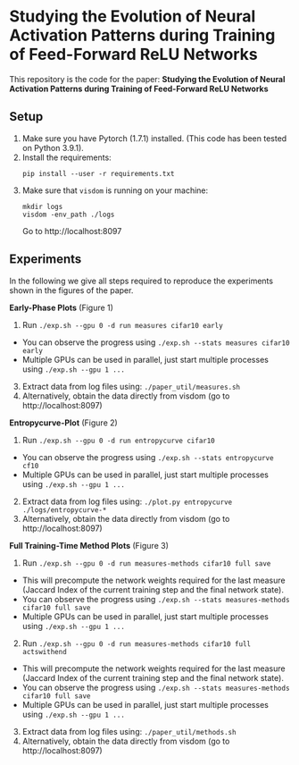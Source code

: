 # Studying the Evolution of Neural Activation Patterns during Training of Feed-Forward ReLU Networks
This repository is the code for the paper: **Studying the Evolution of Neural Activation Patterns during Training of Feed-Forward ReLU Networks**



Setup
-----
1. Make sure you have Pytorch (1.7.1) installed. (This code has been tested on Python 3.9.1).
2. Install the requirements:
    ```
    pip install --user -r requirements.txt
    ```
3. Make sure that `visdom` is running on your machine:
    ```
    mkdir logs
    visdom -env_path ./logs
    ```
    Go to http://localhost:8097


Experiments
-----------
In the following we give all steps required to reproduce the experiments shown in the figures of the paper.

**Early-Phase Plots** (Figure 1)
1. Run `./exp.sh --gpu 0 -d run measures cifar10 early`
  - You can observe the progress using `./exp.sh --stats measures cifar10 early`
  - Multiple GPUs can be used in parallel, just start multiple processes using `./exp.sh --gpu 1 ...`
3. Extract data from log files using: `./paper_util/measures.sh`
3. Alternatively, obtain the data directly from visdom (go to http://localhost:8097)



**Entropycurve-Plot** (Figure 2)
1. Run `./exp.sh --gpu 0 -d run entropycurve cifar10`
  - You can observe the progress using `./exp.sh --stats entropycurve cf10`
  - Multiple GPUs can be used in parallel, just start multiple processes using `./exp.sh --gpu 1 ...`
2. Extract data from log files using: `./plot.py entropycurve ./logs/entropycurve-*`
3. Alternatively, obtain the data directly from visdom (go to http://localhost:8097)


**Full Training-Time Method Plots** (Figure 3)
1. Run `./exp.sh --gpu 0 -d run measures-methods cifar10 full save`
  - This will precompute the network weights required for the last measure (Jaccard Index of the current training step and the final network state).
  - You can observe the progress using `./exp.sh --stats measures-methods cifar10 full save`
  - Multiple GPUs can be used in parallel, just start multiple processes using `./exp.sh --gpu 1 ...`
2. Run `./exp.sh --gpu 0 -d run measures-methods cifar10 full actswithend`
  - This will precompute the network weights required for the last measure (Jaccard Index of the current training step and the final network state).
  - You can observe the progress using `./exp.sh --stats measures-methods cifar10 full save`
  - Multiple GPUs can be used in parallel, just start multiple processes using `./exp.sh --gpu 1 ...`
3. Extract data from log files using: `./paper_util/methods.sh`
4. Alternatively, obtain the data directly from visdom (go to http://localhost:8097)



